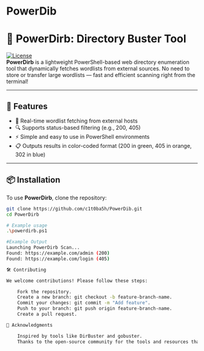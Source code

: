 # PowerDib
# 🚀 PowerDirb: Directory Buster Tool

[![License](https://img.shields.io/badge/license-MIT-green.svg)](LICENSE)  
**PowerDirb** is a lightweight PowerShell-based web directory enumeration tool that dynamically fetches wordlists from external sources. No need to store or transfer large wordlists — fast and efficient scanning right from the terminal!

---

## 🌟 Features
- 🚀 Real-time wordlist fetching from external hosts
- 🔍 Supports status-based filtering (e.g., 200, 405)
- ⚡ Simple and easy to use in PowerShell environments
- 📋 Outputs results in color-coded format (200 in green, 405 in orange, 302 in blue)

---

## 📦 Installation
To use **PowerDirb**, clone the repository:

```bash
git clone https://github.com/c1t0ba5h/PowerDib.git
cd PowerDirb

# Example usage
.\powerdirb.ps1

#Example Output
Launching PowerDirb Scan...
Found: https://example.com/admin (200)
Found: https://example.com/login (405)

🛠️ Contributing

We welcome contributions! Please follow these steps:

    Fork the repository.
    Create a new branch: git checkout -b feature-branch-name.
    Commit your changes: git commit -m "Add feature".
    Push to your branch: git push origin feature-branch-name.
    Create a pull request.

🙌 Acknowledgments

    Inspired by tools like DirBuster and gobuster.
    Thanks to the open-source community for the tools and resources that made this project possible.
